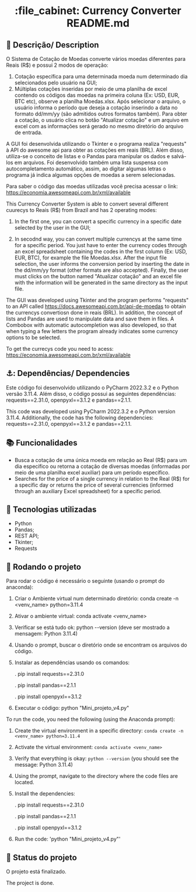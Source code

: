 <h1 align="center">:file_cabinet: Currency Converter README.md</h1>

## :memo: Descrição/ Description
O Sistema de Cotação de Moedas converte vários moedas diferentes para Reais (R$) e possui 2 modos de operação:
1) Cotação específica para uma determinada moeda num determinado dia selecionados pelo usuário na GUI;
2) Múltiplas cotações inseridas por meio de uma planilha de excel contendo os códigos das moedas na primeira coluna (Ex: USD, EUR, BTC etc), observe a planilha Moedas.xlsx. Após selecionar o arquivo, o usuário informa o período que deseja a cotação inserindo a data no formato dd/mm/yy (são admitidos outros formatos também). Para obter a cotação, o usuário clica no botão "Atualizar cotação" e um arquivo em excel com as informações será gerado no mesmo diretório do arquivo de entrada.

A GUI foi desenvolvida utilizando o Tkinter e o programa realiza "requests" à API do awesome api para obter as cotações em reais (BRL). Além disso, utiliza-se o conceito de listas e o Pandas para manipular os dados e salvá-los em arquivos. Foi desenvolvido também uma lista suspensa com autocompletamento automático, assim, ao digitar algumas letras o programa já indica algumas opções de moedas a serem selecionadas.

Para saber o código das moedas utilizadas você precisa acessar o link: https://economia.awesomeapi.com.br/xml/available

This Currency Converter System is able to convert several different cuurecys to Reais (R$) from Brazil and has 2 operating modes:
1) In the first one, you can convert a specific currency in a specific date selected by the user in the GUI;

2) In secodnd way, you can convert multiple currencys at the same time for a specific period. You just have to enter the currency codes  through an excel spreadsheet containing the codes in the first column (Ex: USD, EUR, BTC), for example the file Moedas.xlsx. After the input file selection, the user informs the conversion period by inserting the date in the dd/mm/yy format (other formats are also accepted). Finally, the user must clicks on the button named "Atualizar cotação" and an excel file with the information will be generated in the same directory as the input file.

The GUI was developed using Tkinter and the program performs "requests" to an API called https://docs.awesomeapi.com.br/api-de-moedas to obtain the currencys convertiosn done in reais (BRL). In addition, the concept of lists and Pandas are used to manipulate data and save them in files. A Combobox with automatic autocompletion was also developed, so that when typing a few letters the program already indicates some currency options to be selected.

To get the currecys code you need to acess: https://economia.awesomeapi.com.br/xml/available

## ⚓: Dependências/ Dependencies
Este código foi desenvolvido utilizando o PyCharm 2022.3.2 e o Python versão 3.11.4. Além disso, o código possui as seguintes dependências: requests==2.31.0, openpyxl==3.1.2 e pandas==2.1.1. 

This code was developed using PyCharm 2022.3.2 e o Python version 3.11.4. Additionally, the code has the following dependencies: requests==2.31.0, openpyxl==3.1.2 e pandas==2.1.1.


## :books: Funcionalidades
* Busca a cotação de uma única moeda em relação ao Real (R$) para um dia específico ou retorna a cotação de diversas moedas (informadas por meio de uma planilha excel auxiliar) para um período específico.
* Searches for the price of a single currency in relation to the Real (R$) for a specific day or returns the price of several currencies (informed through an auxiliary Excel spreadsheet) for a specific period.
 
## :wrench: Tecnologias utilizadas
* Python
* Pandas;
* REST API;
* Tkinter;
* Requests

## :rocket: Rodando o projeto
Para rodar o código é necessário o seguinte (usando o prompt do anaconda):
1) Criar o Ambiente virtual num determinado diretório: conda create -n <venv_name> python=3.11.4
2) Ativar o ambiente virtual: conda activate <venv_name>
3) Verificar se está tudo ok: python --version (deve ser mostrado a mensagem: Python 3.11.4)
4) Usando o prompt, buscar o diretório onde se encontram os arquivos do código.
5) Instalar as dependências usando os comandos:
   
   . pip install requests==2.31.0

   . pip install pandas==2.1.1

   . pip install openpyxl==3.1.2

7) Executar o código: python "Mini_projeto_v4.py"

To run the code, you need the following (using the Anaconda prompt):

1. Create the virtual environment in a specific directory: `conda create -n <venv_name> python=3.11.4`
2. Activate the virtual environment: `conda activate <venv_name>`
3. Verify that everything is okay: `python --version` (you should see the message: Python 3.11.4)
4. Using the prompt, navigate to the directory where the code files are located.
5. Install the dependencies:
   
   . pip install requests==2.31.0
   
   . pip install pandas==2.1.1
   
   . pip install openpyxl==3.1.2

7. Run the code: 'python "Mini_projeto_v4.py"'


## :dart: Status do projeto
O projeto está finalizado.

The project is done.
